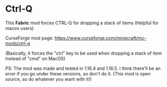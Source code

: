 # Ctrl-Q
This **Fabric** mod forces CTRL-Q for dropping a stack of items (Helpful for macos users)

CurseForge mod page: https://www.curseforge.com/minecraft/mc-mods/ctrl-q

(Basically, it forces the "ctrl" key to be used when dropping a stack of item instead of "cmd" on MacOS)

PS: The mod was made and tested in 1.16.4 and 1.16.5. I think there'll be an error if you go under these versions, so don't do it.
(This mod is open source, so do whatever you want with it!)
